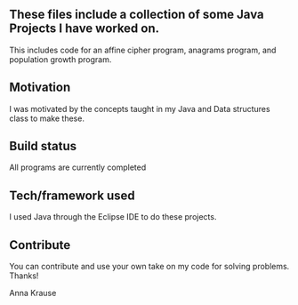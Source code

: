 ## These files include a collection of some Java Projects I have worked on.
This includes code for an affine cipher program, anagrams program, and population growth program.

## Motivation
I was motivated by the concepts taught in my Java and Data structures class to make these.

## Build status
All programs are currently completed 

## Tech/framework used
I used Java through the Eclipse IDE to do these projects.

## Contribute

You can contribute and use your own take on my code for solving problems.
Thanks! 

Anna Krause
